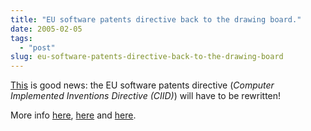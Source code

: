 ```yaml
---
title: "EU software patents directive back to the drawing board."
date: 2005-02-05
tags: 
  - "post"
slug: eu-software-patents-directive-back-to-the-drawing-board
---
```


[This](http://news.zdnet.co.uk/business/legal/0,39020651,39186538,00.htm) is good news: the EU software patents directive (_Computer Implemented Inventions Directive (CIID)_) will have to be rewritten!

More info [here](http://www.nosoftwarepatents.com/phpBB2/viewtopic.php?t=327), [here](http://news.zdnet.co.uk/business/legal/0,39020651,39186546,00.htm) and [here](http://yro.slashdot.org/article.pl?sid=05/02/05/1341250&from=rss).
